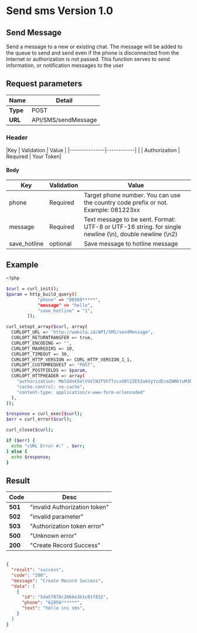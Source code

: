 Send sms Version 1.0
=====


Send Message
--------


Send a message to a new or existing chat. The message will be added to the queue to send and send even if the phone is disconnected from the Internet or authorization is not passed. This function serves to send information, or notification messages to the user




Request parameters 
------------

|Name      |Detail|
|----------|------------|
| **Type** | POST                   |
| **URL**  | API/SMS/sendMessage |

### **Header**

|Key            | Validation | Value     |
|---------------|------------|           |
| Authorization | Required   | Your Token|

#### **Body**

| Key    |Validation|Value|
|--------|----------|-----|
| phone  | Required |  Target phone number. You can use the country code prefix or not. Example: 081223xx|
| message| Required | Text message to be sent. Format: UTF-8 or UTF-16 string. for single newline (\n), double newline (\n2) |
| save_hotline| optional | Save message to hotline message |

Example
-----------------

```bash
<?php

$curl = curl_init();
$param = http_build_query([
            "phone" => "08569*****",
            "message" => "hello",
            "save_hotline" = "1",
        ]);

curl_setopt_array($curl, array(
  CURLOPT_URL => "http://wakita.id/API/SMS/sendMessage",
  CURLOPT_RETURNTRANSFER => true,
  CURLOPT_ENCODING => "",
  CURLOPT_MAXREDIRS => 10,
  CURLOPT_TIMEOUT => 30,
  CURLOPT_HTTP_VERSION => CURL_HTTP_VERSION_1_1,
  CURLOPT_CUSTOMREQUEST => "POST",
  CURLOPT_POSTFIELDS => $param,
  CURLOPT_HTTPHEADER => array(
    "authorization: MmlOdnk5elVVVlN3TVhTTzcxU0l2ZE53akUyYzdEcmZWNktuM3RDUmNPdnJrTW52bDc0a3JhQ1ViaFpBSFpaTw",
    "cache-control: no-cache",
    "content-type: application/x-www-form-urlencoded"
  ),
));

$response = curl_exec($curl);
$err = curl_error($curl);

curl_close($curl);

if ($err) {
  echo "cURL Error #:" . $err;
} else {
  echo $response;
}

```

Result
-----------------

|Code      | Desc|
|----------|------------|
| **501**  | "invalid Authorization token"|
| **502**  | "invalid parameter" |
| **503**  | "Authorization token error" |
| **500**  | "Unknown error" |
| **200**  | "Create Record Success" |


```json

{
  "result": "success",
  "code": "200",
  "message": "Create Record Success",
  "data": [
    {
      "id": "5da57078c2666e3b1c01f832",
      "phone": "62856******",
      "text": "hello ini sms",
    }
  ]
}

```
